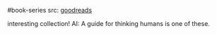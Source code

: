 #book-series 
src: [goodreads](https://www.goodreads.com/series/370783-pelican-books)

interesting collection! AI: A guide for thinking humans is one of these.